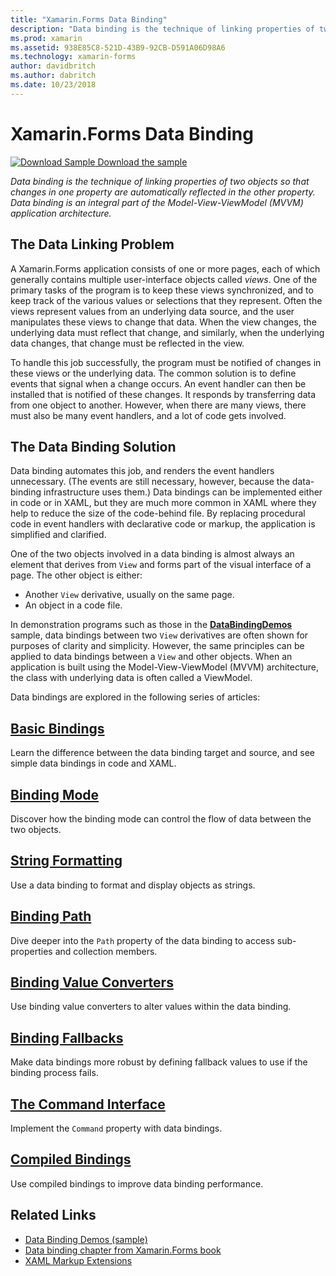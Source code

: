 ```yaml
---
title: "Xamarin.Forms Data Binding"
description: "Data binding is the technique of linking properties of two objects so that changes in one property are automatically reflected in the other property. Data binding is an integral part of the Model-View-ViewModel (MVVM) application architecture."
ms.prod: xamarin
ms.assetid: 938E85C8-521D-43B9-92CB-D591A06D98A6
ms.technology: xamarin-forms
author: davidbritch
ms.author: dabritch
ms.date: 10/23/2018
---
```


# Xamarin.Forms Data Binding

[![Download Sample](~/media/shared/download.png) Download the sample](https://docs.microsoft.com/samples/xamarin/xamarin-forms-samples/databindingdemos)

_Data binding is the technique of linking properties of two objects so that changes in one property are automatically reflected in the other property. Data binding is an integral part of the Model-View-ViewModel (MVVM) application architecture._

## The Data Linking Problem

A Xamarin.Forms application consists of one or more pages, each of which generally contains multiple user-interface objects called *views*. One of the primary tasks of the program is to keep these views synchronized, and to keep track of the various values or selections that they represent. Often the views represent values from an underlying data source, and the user manipulates these views to change that data. When the view changes, the underlying data must reflect that change, and similarly, when the underlying data changes, that change must be reflected in the view.

To handle this job successfully, the program must be notified of changes in these views or the underlying data. The common solution is to define events that signal when a change occurs. An event handler can then be installed that is notified of these changes. It responds by transferring data from one object to another. However, when there are many views, there must also be many event handlers, and a lot of code gets involved.

## The Data Binding Solution

Data binding automates this job, and renders the event handlers unnecessary. (The events are still necessary, however, because the data-binding infrastructure uses them.) Data bindings can be implemented either in code or in XAML, but they are much more common in XAML where they help to reduce the size of the code-behind file. By replacing procedural code in event handlers with declarative code or markup, the application is simplified and clarified.

One of the two objects involved in a data binding is almost always an element that derives from `View` and forms part of the visual interface of a page. The other object is either:

- Another `View` derivative, usually on the same page.
- An object in a code file.

In demonstration programs such as those in the [**DataBindingDemos**](https://docs.microsoft.com/samples/xamarin/xamarin-forms-samples/databindingdemos) sample, data bindings between two `View` derivatives are often shown for purposes of clarity and simplicity. However, the same principles can be applied to data bindings between a `View` and other objects. When an application is built using the Model-View-ViewModel (MVVM) architecture, the class with underlying data is often called a ViewModel.

Data bindings are explored in the following series of articles:

## [Basic Bindings](basic-bindings.md)

Learn the difference between the data binding target and source, and see simple data bindings in code and XAML.

## [Binding Mode](binding-mode.md)

Discover how the binding mode can control the flow of data between the two objects.

## [String Formatting](string-formatting.md)

Use a data binding to format and display objects as strings.

## [Binding Path](binding-path.md)

Dive deeper into the `Path` property of the data binding to access sub-properties and collection members.

## [Binding Value Converters](converters.md)

Use binding value converters to alter values within the data binding.

## [Binding Fallbacks](binding-fallbacks.md)

Make data bindings more robust by defining fallback values to use if the binding process fails.

## [The Command Interface](commanding.md)

Implement the `Command` property with data bindings.

## [Compiled Bindings](compiled-bindings.md)

Use compiled bindings to improve data binding performance.

## Related Links

- [Data Binding Demos (sample)](https://docs.microsoft.com/samples/xamarin/xamarin-forms-samples/databindingdemos)
- [Data binding chapter from Xamarin.Forms book](~/xamarin-forms/creating-mobile-apps-xamarin-forms/summaries/chapter16.md)
- [XAML Markup Extensions](~/xamarin-forms/xaml/markup-extensions/index.md)
